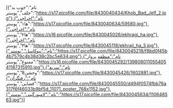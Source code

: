 [{"نام":"خوب بد جلف","پوستر":"https://s17.picofile.com/file/8430040434/Khob_Bad_Jelf_2.jpg"},{"نام":"اخراجی ها۱","پوستر":"https://s17.picofile.com/file/8430040634/59580.jpg"},{"نام":"اخراجی ها۲","پوستر":"https://s16.picofile.com/file/8430045026/ekhragi_ha.jpg"},{"نام":"اخراجی ها۳","پوستر":"https://s17.picofile.com/file/8430045118/ekhraji_ha_3.jpg"},{"نام":"نیوکاسل","پوستر":"https://s17.picofile.com/file/8430045218/f8bd0f45b4b7579c4b38d38c2bc5e634.png"},{"نام":"منطقه پرواز ممنوع","پوستر":"https://s16.picofile.com/file/8430045292/13980801105540541187315910.jpg"},{"نام":"سریع وخشن8","پوستر":"https://s17.picofile.com/file/8430045426/1602881.jpg"},{"نام":"رفتگران فضایی","پوستر":"https://s17.picofile.com/file/8430045550/d494f0574fbb76a317f6f46033b9bf5d_11071_poster_768x1152.jpg"},{"نام":"لامبورگینی","پوستر":"https://s17.picofile.com/file/8430045634/110648563.jpg"}]
